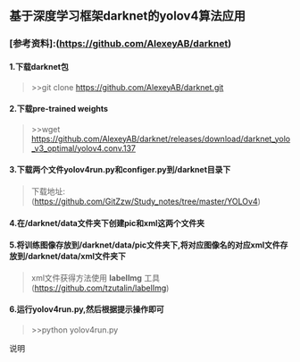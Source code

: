 ## 基于深度学习框架darknet的yolov4算法应用
### [参考资料]:(https://github.com/AlexeyAB/darknet)

#### 1.下载darknet包

> \>>git clone https://github.com/AlexeyAB/darknet.git


#### 2.下载pre-trained weights
> \>>wget https://github.com/AlexeyAB/darknet/releases/download/darknet_yolo_v3_optimal/yolov4.conv.137


#### 3.下载两个文件yolov4run.py和configer.py到/darknet目录下

> 下载地址:(https://github.com/GitZzw/Study_notes/tree/master/YOLOv4)


#### 4.在/darknet/data文件夹下创建pic和xml这两个文件夹


#### 5.将训练图像存放到/darknet/data/pic文件夹下,将对应图像名的对应xml文件存放到/darknet/data/xml文件夹下

> xml文件获得方法使用 **labelImg** 工具(https://github.com/tzutalin/labelImg)


#### 6.运行yolov4run.py,然后根据提示操作即可
> \>>python yolov4run.py



说明
